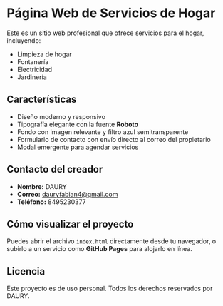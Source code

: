# Página Web de Servicios de Hogar

Este es un sitio web profesional que ofrece servicios para el hogar, incluyendo:

- Limpieza de hogar  
- Fontanería  
- Electricidad  
- Jardinería

## Características

- Diseño moderno y responsivo
- Tipografía elegante con la fuente **Roboto**
- Fondo con imagen relevante y filtro azul semitransparente
- Formulario de contacto con envío directo al correo del propietario
- Modal emergente para agendar servicios

## Contacto del creador

- **Nombre:** DAURY  
- **Correo:** dauryfabian4@gmail.com  
- **Teléfono:** 8495230377

## Cómo visualizar el proyecto

Puedes abrir el archivo `index.html` directamente desde tu navegador, o subirlo a un servicio como **GitHub Pages** para alojarlo en línea.

## Licencia

Este proyecto es de uso personal. Todos los derechos reservados por DAURY.

